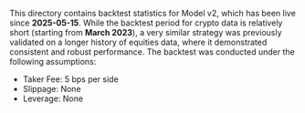 This directory contains backtest statistics for Model v2, which has been live since **2025-05-15**. While the backtest period for crypto data is relatively short (starting from **March 2023**), a very similar strategy was previously validated on a longer history of equities data, where it demonstrated consistent and robust performance. The backtest was conducted under the following assumptions:
  - Taker Fee: 5 bps per side
  - Slippage: None
  - Leverage: None
